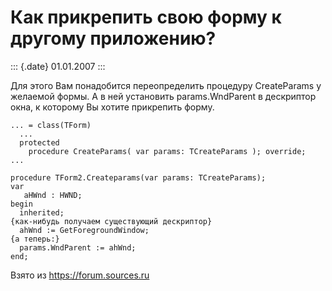 Как прикрепить свою форму к другому приложению?
===============================================

::: {.date}
01.01.2007
:::

Для этого Вам понадобится переопределить процедуру CreateParams у
желаемой формы. А в ней установить params.WndParent в дескриптор окна, к
которому Вы хотите прикрепить форму.

    ... = class(TForm) 
      ... 
      protected 
        procedure CreateParams( var params: TCreateParams ); override; 
    ... 
     
    procedure TForm2.Createparams(var params: TCreateParams); 
    var 
       aHWnd : HWND; 
    begin 
      inherited; 
    {как-нибудь получаем существующий дескриптор}
      ahWnd := GetForegroundWindow; 
    {а теперь:}
      params.WndParent := ahWnd; 
    end; 

Взято из <https://forum.sources.ru>
